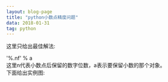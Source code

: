```yaml
---
layout: blog-page
title: "python小数点精度问题"
data: 2018-01-31
tag: python
---
```

<p>这里只给出最佳解法:</p>
'%.nf' % a<br>
这里n代表小数点后保留的数字位数，a表示要保留小数的那个对象。<br>
下面给出实例图:<br>
<img src="/assets/python小数点精度问题.png>
